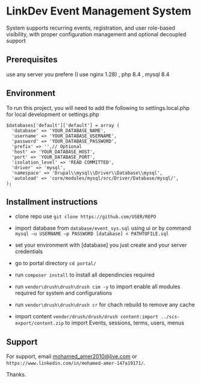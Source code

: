 
# LinkDev Event Management System

System supports recurring events, registration, and user role-based visibility, with proper configuration 
management and optional decoupled support

## Prerequisites
use any server you prefere (I use nginx 1.28) , php 8.4 , mysql 8.4

## Environment

To run this project, you will need to add the following to settings.local.php for local development or settings.php

```
$databases['default']['default'] = array (
  'database' => 'YOUR_DATABASE_NAME',
  'username' => 'YOUR_DATABASE_USERNAME',
  'password' => 'YOUR_DATABASE_PASSWORD',
  'prefix' => '',// Optional
  'host' => 'YOUR_DATABASE_HOST',
  'port' => 'YOUR_DATABASE_PORT',
  'isolation_level' => 'READ COMMITTED',
  'driver' => 'mysql',
  'namespace' => 'Drupal\\mysql\\Driver\\Database\\mysql',
  'autoload' => 'core/modules/mysql/src/Driver/Database/mysql/',
);
```

## Installment instructions

- clone repo use ` git clone https://github.com/USER/REPO `

- import database from `database/event_sys.sql` using ui or by command `mysql –u USERNAME –p PASSWORD [database] < PATHTOFILE.sql`

- set your environment with [database] you just create and your server credentials

- go to portal directory `cd portal/`

- run `composer install` to install all dependincies required 

- run `vendor\drush\drush\drush cim -y` to import enable all modules required for system and configurations

- run `vendor\drush\drush\drush cr` for chach rebuild to remove any cache

- import content `vendor/drush/drush/drush content:import ../scs-export/content.zip` to import Events, sessions, terms, users, menus

## Support

For support, email mohamed_amer2010@live.com or `https://www.linkedin.com/in/mohamed-amer-147a19171/`.

Thanks.
